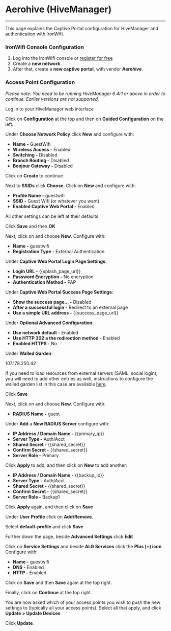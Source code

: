# **Aerohive (HiveManager)**

---

This page explains the Captive Portal configuration for HiveManager and authentication with IronWifi.

### IronWifi Console Configuration

1. Log into the IronWifi console or [register for free](https://console.ironwifi.com/register)
2. Create a **new network**
3. After that, create a **new captive portal**, with vendor **Aerohive**

### Access Point Configuration

_Please note: You need to be running HiveManager 6.4r1 or above in order to continue. Earlier versions are not supported._

Log in to your HiveManager web interface

Click on **Configuration** at the top and then on **Guided Configuration** on the left.

Under **Choose Network Policy** click **New** and configure with:

- **Name -** GuestWifi
- **Wireless Access -** Enabled
- **Switching -** Disabled
- **Branch Routing -** Disabled
- **Bonjour Gateway -** Disabled

Click on **Create** to continue
 
Next to **SSIDs** click **Choose**. Click on **New** and configure with:

- **Profile Name -** guestwifi
- **SSID -** Guest Wifi (or whatever you want)
- **Enabled Captive Web Portal -** Enabled

All other settings can be left at their defaults.

Click **Save** and then **OK**

Next, click on **<Captive Web Portal>** and choose **New**. Configure with:
  
- **Name -** guestwifi
- **Registration Type -** External Authentication

Under **Captive Web Portal Login Page Settings**:
  
- **Login URL -** {{splash_page_url}}
- **Password Encryption -** No encryption
- **Authentication Method -** PAP
  
Under **Captive Web Portal Success Page Settings**:
 
- **Show the success page... -** Disabled
- **After a successful login -** Redirect to an external page
- **Use a simple URL address -** {{success_page_url}}
  
Under **Optional Advanced Configuration**:

- **Use network default -** Enabled
- **Use HTTP 302 a the redirection method -** Enabled
- **Enabled HTTPS -** No
  
Under **Walled Garden**:

107.178.250.42
  
If you need to load resources from external servers (SAML, social login), you will need to add other entries as well, instructions to configure the walled garden list in this case are available [here](https://ironwifi.com/walled-garden-list-guide).

Click **Save**

Next, click on **<RADIUS Settings>** and choose **New**. Configure with:

- **RADIUS Name -** guest
  
Under **Add** a **New RADIUS Server** configure with:
  
- **IP Address / Domain Name -** {{primary_ip}}
- **Server Type -** Auth/Acct
- **Shared Secret -** {{shared_secret}}
- **Confirm Secret -** {{shared_secret}}
- **Server Role -** Primary
  
Click **Apply** to add, and then click on **New** to add another:

- **IP Address / Domain Name -** {{backup_ip}}
- **Server Type -** Auth/Acct
- **Shared Secret -** {{shared_secret}}
- **Confirm Secret -** {{shared_secret}}
- **Server Role -** Backup1
  
Click **Apply** again, and then click on **Save**
 
Under **User Profile** click on **Add/Remove**.

Select **default-profile** and click **Save**

Further down the page, beside **Advanced Settings** click **Edit** 

Click on **Service Settings** and beside **ALG Services** click the **Plus (+) icon**  Configure with:
  
- **Name -** guestwifi
- **DNS -** Enabled
- **HTTP -** Enabled
  
Click on **Save** and then **Save** again at the top right.
 
Finally, click on **Continue** at the top right.

You are now asked which of your access points you wish to push the new settings to (typically all your access points). Select all that apply, and click **Update > Update Devices**

Click **Update**.
